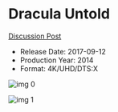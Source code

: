 # Dracula Untold

[Discussion Post](https://www.avsforum.com/threads/bass-eq-for-filtered-movies.2995212/post-56733932)

* Release Date: 2017-09-12
* Production Year: 2014
* Format: 4K/UHD/DTS:X

![img 0](https://fanart.tv/fanart/movies/49017/moviethumb/dracula-untold-54d66c26b1e59.jpg)

![img 1](https://i.imgur.com/asdGa5L.png)

